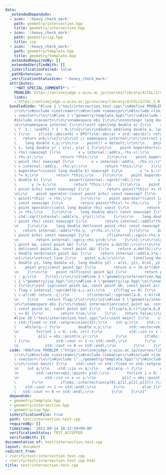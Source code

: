 ```yaml
---
data:
  _extendedDependsOn:
  - icon: ':heavy_check_mark:'
    path: geometry/intersection.hpp
    title: geometry/intersection.hpp
  - icon: ':heavy_check_mark:'
    path: geometry/isp.hpp
    title: isp
  - icon: ':heavy_check_mark:'
    path: geometry/template.hpp
    title: geometry/template.hpp
  _extendedRequiredBy: []
  _extendedVerifiedWith: []
  _isVerificationFailed: false
  _pathExtension: cpp
  _verificationStatusIcon: ':heavy_check_mark:'
  attributes:
    '*NOT_SPECIAL_COMMENTS*': ''
    PROBLEM: https://onlinejudge.u-aizu.ac.jp/courses/library/4/CGL/2/CGL_2_B
    links:
    - https://onlinejudge.u-aizu.ac.jp/courses/library/4/CGL/2/CGL_2_B
  bundledCode: "#line 1 \"test/intersection.test.cpp\"\n#define PROBLEM \"https://onlinejudge.u-aizu.ac.jp/courses/library/4/CGL/2/CGL_2_B\"\
    \r\n\r\n#include <iostream>\r\n#include <iomanip>\r\n#include <limits>\r\n#include\
    \ <vector>\r\n\r\n#line 2 \"geometry/template.hpp\"\n\r\n#include <cmath>\r\n\
    #include <cassert>\r\n\r\nnamespace ebi {\r\n\r\nconstexpr long double EPS = 1e-10;\r\
    \n\r\nnamespace internal {\r\n\r\nint sgn(long double a) {\r\n    return (a<-EPS)\
    \ ? -1 : (a>EPS) ? 1 : 0;\r\n}\r\n\r\ndouble add(long double a, long double b)\
    \ {\r\n    if(std::abs(a+b) < EPS*(std::abs(a) + std::abs(b))) return 0;\r\n \
    \   return a+b;\r\n}\r\n\r\n} // namespace internal\r\n\r\nstruct point {\r\n\
    \    long double x,y;\r\n\r\n    point() = default;\r\n\r\n    point(long double\
    \ x, long double y) : x(x), y(y) { }\r\n\r\n    point &operator+=(const point\
    \ rhs) noexcept {\r\n        x = internal::add(x, rhs.x);\r\n        y = internal::add(y,\
    \ rhs.y);\r\n        return *this;\r\n    }\r\n\r\n    point &operator-=(const\
    \ point rhs) noexcept {\r\n        x = internal::add(x, -rhs.x);\r\n        y\
    \ = internal::add(y, -rhs.y);\r\n        return *this;\r\n    }\r\n\r\n    point\
    \ &operator*=(const long double k) noexcept {\r\n        x *= k;\r\n        y\
    \ *= k;\r\n        return *this;\r\n    }\r\n\r\n    point &operator/=(const long\
    \ double k) {\r\n        assert(internal::sgn(k)!=0);\r\n        x /= k;\r\n \
    \       y /= k;\r\n        return *this;\r\n    }\r\n\r\n    point operator+(const\
    \ point &rhs) const noexcept {\r\n        return point(*this) += rhs;\r\n    }\r\
    \n\r\n    point operator-(const point &rhs) const noexcept {\r\n        return\
    \ point(*this) -= rhs;\r\n    }\r\n\r\n    point operator*(const long double rhs)\
    \ const noexcept {\r\n        return point(*this) *= rhs;\r\n    }\r\n\r\n   \
    \ point operator/(const long double rhs) const {\r\n        return point(*this)\
    \ /= rhs;\r\n    }\r\n\r\n    long double abs() const noexcept {\r\n        return\
    \ std::sqrt(internal::add(x*x, y*y));\r\n    }\r\n\r\n    long double dot(const\
    \ point rhs) const noexcept {\r\n        return internal::add(x*rhs.x, y*rhs.y);\r\
    \n    }\r\n\r\n    long double det(const point rhs) const noexcept {\r\n     \
    \   return internal::add(x*rhs.y, -y*rhs.x);\r\n    }\r\n\r\n    bool operator<(const\
    \ point &rhs) const noexcept {\r\n        if(internal::sgn(x-rhs.x)) return internal::sgn(x-rhs.x)<0;\r\
    \n        return internal::sgn(y-rhs.y)<0;\r\n    }\r\n};\r\n\r\nlong double dot(const\
    \ point &a, const point &b) {\r\n    return a.dot(b);\r\n}\r\n\r\nlong double\
    \ det(const point &a, const point &b) {\r\n    return a.det(b);\r\n}\r\n\r\nlong\
    \ double norm(const point &a) {\r\n    return internal::add(a.x*a.x, a.y*a.y);\r\
    \n}\r\n\r\nstruct line {\r\n    point a,b;\r\n\r\n    line(long double x1, long\
    \ double y1, long double x2, long double y2) : a(x1, y1), b(x2, y2) { }\r\n\r\n\
    \    point proj(const point &p) {\r\n        return a + (b-a)*(dot(b-a,p-a)/norm(b-a));\r\
    \n    }\r\n\r\n    point relf(const point &p) {\r\n        return proj(p)*double(2)\
    \ - p;\r\n    }\r\n};\r\n\r\n}\n#line 2 \"geometry/intersection.hpp\"\n\r\n#line\
    \ 2 \"geometry/isp.hpp\"\n\r\n#line 4 \"geometry/isp.hpp\"\n\r\nnamespace ebi\
    \ {\r\n\r\nint isp(const point &a, const point &b, const point &c) {\r\n    int\
    \ flag = internal::sgn(det(b-a,c-a));\r\n    if(flag == 0) {\r\n        if(internal::sgn(dot(b-a,\
    \ c-a))<0) return -2;\r\n        if(internal::sgn(dot(a-b, c-b))<0) return +2;\r\
    \n    }\r\n    return flag;\r\n}\r\n\r\n}\n#line 5 \"geometry/intersection.hpp\"\
    \n\r\nnamespace ebi {\r\n\r\nbool intersection(const point &a, const point &b,\
    \ const point &c, const point &d) {\r\n    if(isp(a,b,c)*isp(a,b,d) <= 0 && isp(c,d,a)*isp(c,d,b)\
    \ <= 0) {\r\n        return true;\r\n    }\r\n    return false;\r\n}\r\n\r\n}\n\
    #line 10 \"test/intersection.test.cpp\"\n\r\nint main() {\r\n    std::cout <<\
    \ std::fixed << std::setprecision(15);\r\n    int q;\r\n    std::cin >> q;\r\n\
    \    while(q--) {\r\n        double x,y;\r\n        std::vector<ebi::point> p(4);\r\
    \n        for(int i = 0; i<4; i++) {\r\n            std::cin >> x >> y;\r\n  \
    \          p[i] = ebi::point(x,y);\r\n        }\r\n        if(ebi::intersection(p[0],p[1],p[2],p[3]))\
    \ {\r\n            std::cout << 1 << std::endl;\r\n        }\r\n        else {\r\
    \n            std::cout << 0 << std::endl;\r\n        }\r\n    }\r\n}\n"
  code: "#define PROBLEM \"https://onlinejudge.u-aizu.ac.jp/courses/library/4/CGL/2/CGL_2_B\"\
    \r\n\r\n#include <iostream>\r\n#include <iomanip>\r\n#include <limits>\r\n#include\
    \ <vector>\r\n\r\n#include \"../geometry/template.hpp\"\r\n#include \"../geometry/intersection.hpp\"\
    \r\n\r\nint main() {\r\n    std::cout << std::fixed << std::setprecision(15);\r\
    \n    int q;\r\n    std::cin >> q;\r\n    while(q--) {\r\n        double x,y;\r\
    \n        std::vector<ebi::point> p(4);\r\n        for(int i = 0; i<4; i++) {\r\
    \n            std::cin >> x >> y;\r\n            p[i] = ebi::point(x,y);\r\n \
    \       }\r\n        if(ebi::intersection(p[0],p[1],p[2],p[3])) {\r\n        \
    \    std::cout << 1 << std::endl;\r\n        }\r\n        else {\r\n         \
    \   std::cout << 0 << std::endl;\r\n        }\r\n    }\r\n}"
  dependsOn:
  - geometry/template.hpp
  - geometry/intersection.hpp
  - geometry/isp.hpp
  isVerificationFile: true
  path: test/intersection.test.cpp
  requiredBy: []
  timestamp: '2021-09-14 18:15:59+09:00'
  verificationStatus: TEST_ACCEPTED
  verifiedWith: []
documentation_of: test/intersection.test.cpp
layout: document
redirect_from:
- /verify/test/intersection.test.cpp
- /verify/test/intersection.test.cpp.html
title: test/intersection.test.cpp
---
```

